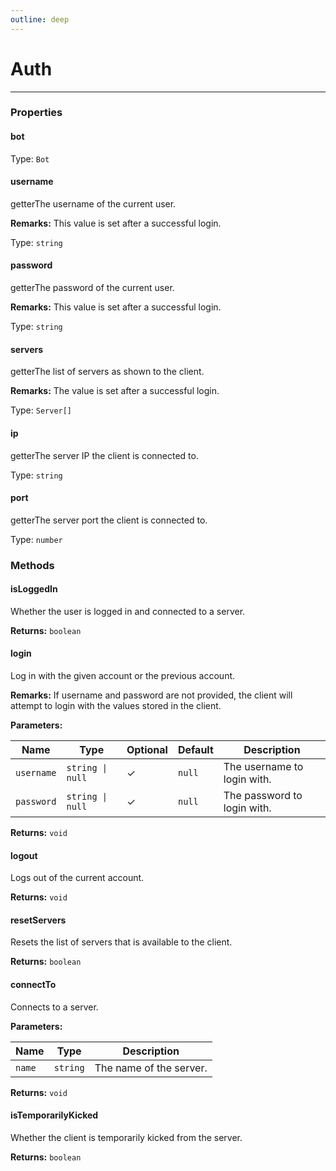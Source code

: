 ```yaml
---
outline: deep
---
```


# Auth 

---

### Properties

#### bot

Type: `Bot`

#### username

​<Badge type="info">getter</Badge>The username of the current user.

**Remarks:** This value is set after a successful login.

Type: `string`

#### password

​<Badge type="info">getter</Badge>The password of the current user.

**Remarks:** This value is set after a successful login.

Type: `string`

#### servers

​<Badge type="info">getter</Badge>The list of servers as shown to the client.

**Remarks:** The value is set after a successful login.

Type: `Server[]`

#### ip

​<Badge type="info">getter</Badge>The server IP the client is connected to.

Type: `string`

#### port

​<Badge type="info">getter</Badge>The server port the client is connected to.

Type: `number`

### Methods

#### isLoggedIn

Whether the user is logged in and connected to a server.

**Returns:** `boolean`

#### login

Log in with the given account or the previous account.

**Remarks:** If username and password are not provided, the client will attempt to login
with the values stored in the client.

**Parameters:**

| Name | Type | Optional | Default | Description |
|------|------|----------|---------|-------------|
| `username` | `string \| null` | ✓ | `null` | The username to login with. |
| `password` | `string \| null` | ✓ | `null` | The password to login with. |

**Returns:** `void`

#### logout

Logs out of the current account.

**Returns:** `void`

#### resetServers

Resets the list of servers that is available to the client.

**Returns:** `boolean`

#### connectTo

Connects to a server.

**Parameters:**

| Name | Type | Description |
|------|------|-------------|
| `name` | `string` | The name of the server. |

**Returns:** `void`

#### isTemporarilyKicked

Whether the client is temporarily kicked from the server.

**Returns:** `boolean`


